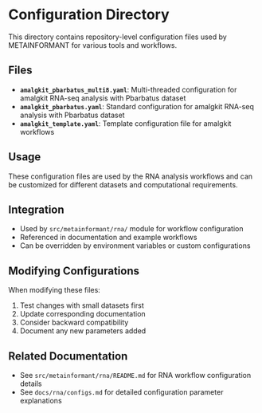 # Configuration Directory

This directory contains repository-level configuration files used by METAINFORMANT for various tools and workflows.

## Files

- **`amalgkit_pbarbatus_multi8.yaml`**: Multi-threaded configuration for amalgkit RNA-seq analysis with Pbarbatus dataset
- **`amalgkit_pbarbatus.yaml`**: Standard configuration for amalgkit RNA-seq analysis with Pbarbatus dataset
- **`amalgkit_template.yaml`**: Template configuration file for amalgkit workflows

## Usage

These configuration files are used by the RNA analysis workflows and can be customized for different datasets and computational requirements.

## Integration

- Used by `src/metainformant/rna/` module for workflow configuration
- Referenced in documentation and example workflows
- Can be overridden by environment variables or custom configurations

## Modifying Configurations

When modifying these files:
1. Test changes with small datasets first
2. Update corresponding documentation
3. Consider backward compatibility
4. Document any new parameters added

## Related Documentation

- See `src/metainformant/rna/README.md` for RNA workflow configuration details
- See `docs/rna/configs.md` for detailed configuration parameter explanations
